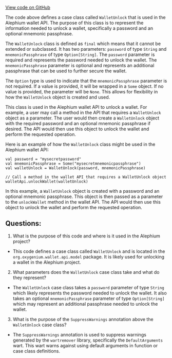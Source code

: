 [View code on GitHub](https://github.com/oxygenium/oxygenium/wallet/src/main/scala/org/oxygenium/wallet/api/model/WalletUnlock.scala)

The code above defines a case class called `WalletUnlock` that is used in the Alephium wallet API. The purpose of this class is to represent the information needed to unlock a wallet, specifically a password and an optional mnemonic passphrase. 

The `WalletUnlock` class is defined as `final` which means that it cannot be extended or subclassed. It has two parameters: `password` of type `String` and `mnemonicPassphrase` of type `Option[String]`. The `password` parameter is required and represents the password needed to unlock the wallet. The `mnemonicPassphrase` parameter is optional and represents an additional passphrase that can be used to further secure the wallet. 

The `Option` type is used to indicate that the `mnemonicPassphrase` parameter is not required. If a value is provided, it will be wrapped in a `Some` object. If no value is provided, the parameter will be `None`. This allows for flexibility in how the `WalletUnlock` object is created and used. 

This class is used in the Alephium wallet API to unlock a wallet. For example, a user may call a method in the API that requires a `WalletUnlock` object as a parameter. The user would then create a `WalletUnlock` object with the required password and an optional mnemonic passphrase if desired. The API would then use this object to unlock the wallet and perform the requested operation. 

Here is an example of how the `WalletUnlock` class might be used in the Alephium wallet API:

```
val password = "mysecretpassword"
val mnemonicPassphrase = Some("mysecretmnemonicpassphrase")
val walletUnlock = WalletUnlock(password, mnemonicPassphrase)

// Call a method in the wallet API that requires a WalletUnlock object
walletApi.unlockWallet(walletUnlock)
```

In this example, a `WalletUnlock` object is created with a password and an optional mnemonic passphrase. This object is then passed as a parameter to the `unlockWallet` method in the wallet API. The API would then use this object to unlock the wallet and perform the requested operation.
## Questions: 
 1. What is the purpose of this code and where is it used in the Alephium project?
- This code defines a case class called `WalletUnlock` and is located in the `org.oxygenium.wallet.api.model` package. It is likely used for unlocking a wallet in the Alephium project.

2. What parameters does the `WalletUnlock` case class take and what do they represent?
- The `WalletUnlock` case class takes a `password` parameter of type `String` which likely represents the password needed to unlock the wallet. It also takes an optional `mnemonicPassphrase` parameter of type `Option[String]` which may represent an additional passphrase needed to unlock the wallet.

3. What is the purpose of the `SuppressWarnings` annotation above the `WalletUnlock` case class?
- The `SuppressWarnings` annotation is used to suppress warnings generated by the `wartremover` library, specifically the `DefaultArguments` wart. This wart warns against using default arguments in function or case class definitions.